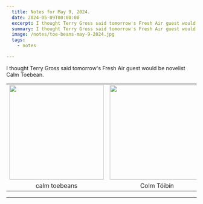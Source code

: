 ```yaml
---
  title: Notes for May 9, 2024.
  date: 2024-05-09T00:00:00
  excerpt: I thought Terry Gross said tomorrow's Fresh Air guest would be novelist Calm Toebean.
  summary: I thought Terry Gross said tomorrow's Fresh Air guest would be novelist Calm Toebean.
  image: /notes/toe-beans-may-9-2024.jpg
  tags:
    - notes

---
```


I thought Terry Gross said tomorrow's Fresh Air guest would be novelist Calm Toebean.

<table>
  <tr>
    <td style="width:250px; text-align: center;">
      <img src="/static/img/notes/toe-beans-may-9-2024.jpg" style="width: 250px;">
    </td>
    <td style="width:250px; text-align: center;">
      <img src="/static/img/notes/colm-toibin-crop-may-9-2024.jpg" style="width: 250px;">
    </td>
  </tr>
    <tr>
    <td style="width:250px; text-align: center;">
      calm toebeans
    </td>
    <td style="width:250px; text-align: center;">
      Colm Tóibín
    </td>
  </tr>
</table>

-----
  